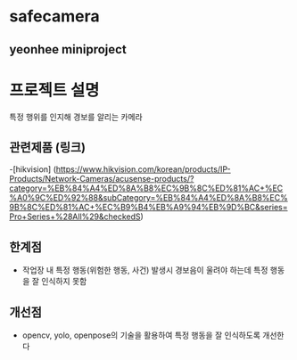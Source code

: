 safecamera
=============
yeonhee miniproject
-------------

# 프로젝트 설명
특정 행위를 인지해 경보를 알리는 카메라

## 관련제품 (링크)
-[hikvision] (https://www.hikvision.com/korean/products/IP-Products/Network-Cameras/acusense-products/?category=%EB%84%A4%ED%8A%B8%EC%9B%8C%ED%81%AC+%EC%A0%9C%ED%92%88&subCategory=%EB%84%A4%ED%8A%B8%EC%9B%8C%ED%81%AC+%EC%B9%B4%EB%A9%94%EB%9D%BC&series=Pro+Series+%28All%29&checkedS)

## 한계점
- 작업장 내 특정 행동(위험한 행동, 사건) 발생시 경보음이 울려야 하는데 특정 행동을 잘 인식하지 못함

## 개선점
- opencv, yolo, openpose의 기술을 활용하여 특정 행동을 잘 인식하도록 개선한다